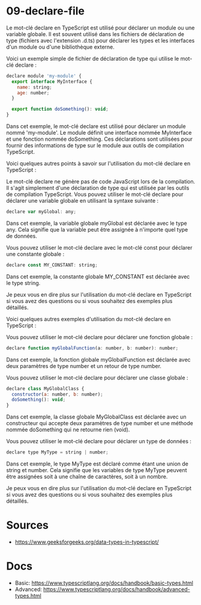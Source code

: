# 09-declare-file

Le mot-clé declare en TypeScript est utilisé pour déclarer un module ou une variable globale. Il est souvent utilisé dans les fichiers de déclaration de type (fichiers avec l'extension .d.ts) pour déclarer les types et les interfaces d'un module ou d'une bibliothèque externe.

Voici un exemple simple de fichier de déclaration de type qui utilise le mot-clé declare :

```js
declare module 'my-module' {
  export interface MyInterface {
    name: string;
    age: number;
  }

  export function doSomething(): void;
}
```

Dans cet exemple, le mot-clé declare est utilisé pour déclarer un module nommé 'my-module'. Le module définit une interface nommée MyInterface et une fonction nommée doSomething. Ces déclarations sont utilisées pour fournir des informations de type sur le module aux outils de compilation TypeScript.

Voici quelques autres points à savoir sur l'utilisation du mot-clé declare en TypeScript :

Le mot-clé declare ne génère pas de code JavaScript lors de la compilation. Il s'agit simplement d'une déclaration de type qui est utilisée par les outils de compilation TypeScript.
Vous pouvez utiliser le mot-clé declare pour déclarer une variable globale en utilisant la syntaxe suivante :
```js
declare var myGlobal: any;
```

Dans cet exemple, la variable globale myGlobal est déclarée avec le type any. Cela signifie que la variable peut être assignée à n'importe quel type de données.

Vous pouvez utiliser le mot-clé declare avec le mot-clé const pour déclarer une constante globale :

```js
declare const MY_CONSTANT: string;
```

Dans cet exemple, la constante globale MY_CONSTANT est déclarée avec le type string.

Je peux vous en dire plus sur l'utilisation du mot-clé declare en TypeScript si vous avez des questions ou si vous souhaitez des exemples plus détaillés.

Voici quelques autres exemples d'utilisation du mot-clé declare en TypeScript :

Vous pouvez utiliser le mot-clé declare pour déclarer une fonction globale :

```js
declare function myGlobalFunction(a: number, b: number): number;
```

Dans cet exemple, la fonction globale myGlobalFunction est déclarée avec deux paramètres de type number et un retour de type number.

Vous pouvez utiliser le mot-clé declare pour déclarer une classe globale :

```js
declare class MyGlobalClass {
  constructor(a: number, b: number);
  doSomething(): void;
}
```

Dans cet exemple, la classe globale MyGlobalClass est déclarée avec un constructeur qui accepte deux paramètres de type number et une méthode nommée doSomething qui ne retourne rien (void).

Vous pouvez utiliser le mot-clé declare pour déclarer un type de données :

```js
declare type MyType = string | number;
```

Dans cet exemple, le type MyType est déclaré comme étant une union de string et number. Cela signifie que les variables de type MyType peuvent être assignées soit à une chaîne de caractères, soit à un nombre.

Je peux vous en dire plus sur l'utilisation du mot-clé declare en TypeScript si vous avez des questions ou si vous souhaitez des exemples plus détaillés.

# Sources
  - https://www.geeksforgeeks.org/data-types-in-typescript/

# Docs
  - Basic: https://www.typescriptlang.org/docs/handbook/basic-types.html
  - Advanced: https://www.typescriptlang.org/docs/handbook/advanced-types.html

